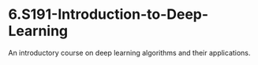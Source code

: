 # 6.S191-Introduction-to-Deep-Learning
An introductory course on deep learning algorithms and their applications.
